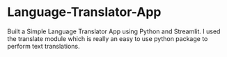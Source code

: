 # Language-Translator-App

Built a Simple Language Translator App using Python and Streamlit. I used the translate module which is really an easy to use python package to perform text translations.
